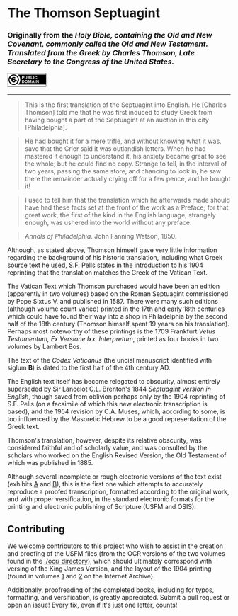# The Thomson Septuagint

### Originally from the *Holy Bible, containing the Old and New Covenant, commonly called the Old and New Testament. Translated from the Greek by Charles Thomson, Late Secretary to the Congress of the United States.*

[![This work is in the public domain](pdm.png)](LICENSE)

---

> This is the first translation of the Septuagint into English. He [Charles
> Thomson] told me that he was first induced to study Greek from having bought
> a part of the Septuagint at an auction in this city [Philadelphia].

> He had bought it for a mere trifle, and without knowing what it was, save
> that the Crier said it was outlandish letters. When he had mastered it enough
> to understand it, his anxiety became great to see the whole; but he could
> find no copy. Strange to tell, in the interval of two years, passing the same
> store, and chancing to look in, he saw there the remainder actually crying
> off for a few pence, and he bought it!

> I used to tell him that the translation which he afterwards made should have
> had these facts set at the front of the work as a Preface; for that great
> work, the first of the kind in the English language, strangely enough, was
> ushered into the world without any preface.

> *Annals of Philadelphia*. John Fanning Watson, 1850.

Although, as stated above, Thomson himself gave very little information
regarding the background of his historic translation, including what Greek
source text he used, S.F. Pells states in the introduction to his 1904
reprinting that the translation matches the Greek of the Vatican Text.

The Vatican Text which Thomson purchased would have been an edition (apparently
in two volumes) based on the Roman Septuagint commissioned by Pope Sixtus V,
and published in 1587. There were many such editions (although volume count
varied) printed in the 17th and early 18th centuries which could have found
their way into a shop in Philadelphia by the second half of the 18th century
(Thomson himself spent 19 years on his translation). Perhaps most noteworthy of
these printings is the 1709 Frankfurt *Vetus Testamentum, Ex Versione lxx.
Interpretum*, printed as four books in two volumes by Lambert Bos.

The text of the *Codex Vaticanus* (the uncial manuscript identified with siglum
**B**) is dated to the first half of the 4th century AD.

The English text itself has become relegated to obscurity, almost entirely
superseded by Sir Lancelot C.L. Brenton's 1844 *Septuagint Version in English*,
though saved from oblivion perhaps only by the 1904 reprinting of S.F. Pells
(on a facsimile of which this new electronic transcription is based), and the
1954 revision by C.A. Muses, which, according to some, is too influenced by the
Masoretic Hebrew to be a good representation of the Greek text.

Thomson's translation, however, despite its relative obscurity, was considered
faithful and of scholarly value, and was consulted by the scholars who worked
on the English Revised Version, the Old Testament of which was published in
1885.

Although several incomplete or rough electronic versions of the text exist
(exhibits [A](http://thetencommandmentsministry.us/ministry/charles_thomson/)
and [B](http://studybible.info/Thomson)), this is the first one which attempts
to accurately reproduce a proofed transcription, formatted according to the
original work, and with proper versification, in the standard electronic
formats for the printing and electronic publishing of Scripture (USFM and
OSIS).

## Contributing

We welcome contributors to this project who wish to assist in the creation and
proofing of the USFM files (from the OCR versions of the two volumes found in
the [./ocr/ directory](ocr/)), which should ultimately correspond with versing
of the King James Version, and the layout of the 1904 printing (found in
volumes [1](https://archive.org/stream/oldcovenantcommo01thom) and
[2](https://archive.org/stream/oldcovenantcommo02thom) on the Internet
Archive).

Additionally, proofreading of the completed books, including for typos,
formatting, and versification, is greatly appreciated. Submit a pull request or
open an issue! Every fix, even if it's just one letter, counts!
